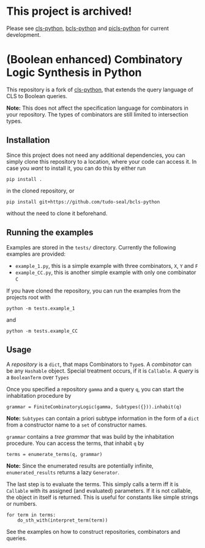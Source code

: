 # This project is archived!
Please see [cls-python](https://github.com/tudo-seal/cls-python), [bcls-python](https://github.com/tudo-seal/bcls-python) and [picls-python](https://github.com/tudo-seal/picls-python) for current development.

# (Boolean enhanced) Combinatory Logic Synthesis in Python
This repository is a fork of [cls-python](https://github.com/cls-python/cls-python), that extends
the query language of CLS to Boolean queries.

**Note:** This does not affect the specification language for combinators in your repository.
The types of combinators are still limited to intersection types.

## Installation

Since this project does not need any additional dependencies, you can simply clone this repository to a location, where your 
code can access it. In case you *want* to install it, you can do this by either run 

    pip install . 

in the cloned repository, or

    pip install git+https://github.com/tudo-seal/bcls-python
    
without the need to clone it beforehand.

## Running the examples

Examples are stored in the `tests/` directory. Currently the following examples are provided:

- `example_1.py`, this is a simple example with three combinators, `X`, `Y` and `F`
- `example_CC.py`, this is another simple example with only one combinator `C`

If you have cloned the repository, you can run the examples from the projects root with

    python -m tests.example_1
    
and

    python -m tests.example_CC

## Usage

A *repository* is a `dict`, that maps Combinators to `Type`s.
A *combinator* can be any `Hashable` object. Special treatment occurs, if it is `Callable`.
A *query* is a `BooleanTerm` over `Types` 

Once you specified a repository `gamma` and a query `q`, you can start the inhabitation procedure by

    grammar = FiniteCombinatoryLogic(gamma, Subtypes({})).inhabit(q)
    
**Note:** `Subtypes` can contain a priori subtype information in the form of a `dict` from a constructor name to a `set` of constructor names. 

`grammar` contains a *tree grammar* that was build by the inhabitation procedure. You can access the terms, that inhabit `q` by

    terms = enumerate_terms(q, grammar)
    
**Note:** Since the enumerated results are potentially infinite, `enumerated_results` returns a lazy `Generator`.

The last step is to evaluate the terms. This simply calls a term iff it is `Callable` with its assigned (and evaluated) parameters. 
If it is not callable, the object in itself is returned. This is useful for constants like simple strings or numbers.

    for term in terms:
        do_sth_with(interpret_term(term))

See the examples on how to construct repositories, combinators and queries.
